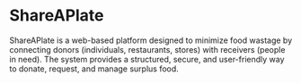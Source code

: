 # ShareAPlate
ShareAPlate is a web-based platform designed to minimize food wastage by connecting donors (individuals, restaurants, stores) with receivers (people in need). The system provides a structured, secure, and user-friendly way to donate, request, and manage surplus food.
